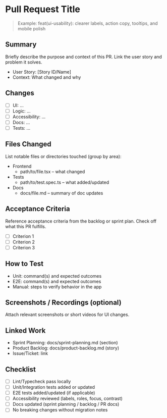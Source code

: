 # Pull Request Title

> Example: feat(ui-usability): clearer labels, action copy, tooltips, and mobile polish

## Summary

Briefly describe the purpose and context of this PR. Link the user story and problem it solves.

- User Story: [Story ID/Name]
- Context: What changed and why

## Changes

- [ ] UI: ...
- [ ] Logic: ...
- [ ] Accessibility: ...
- [ ] Docs: ...
- [ ] Tests: ...

## Files Changed

List notable files or directories touched (group by area):

- Frontend
  - path/to/file.tsx – what changed
- Tests
  - path/to/test.spec.ts – what added/updated
- Docs
  - docs/file.md – summary of doc updates

## Acceptance Criteria

Reference acceptance criteria from the backlog or sprint plan. Check off what this PR fulfills.

- [ ] Criterion 1
- [ ] Criterion 2
- [ ] Criterion 3

## How to Test

- Unit: command(s) and expected outcomes
- E2E: command(s) and expected outcomes
- Manual: steps to verify behavior in the app

## Screenshots / Recordings (optional)

Attach relevant screenshots or short videos for UI changes.

## Linked Work

- Sprint Planning: docs/sprint-planning.md (section)
- Product Backlog: docs/product-backlog.md (story)
- Issue/Ticket: link

## Checklist

- [ ] Lint/Typecheck pass locally
- [ ] Unit/Integration tests added or updated
- [ ] E2E tests added/updated (if applicable)
- [ ] Accessibility reviewed (labels, roles, focus, contrast)
- [ ] Docs updated (sprint planning / backlog / PR docs)
- [ ] No breaking changes without migration notes
